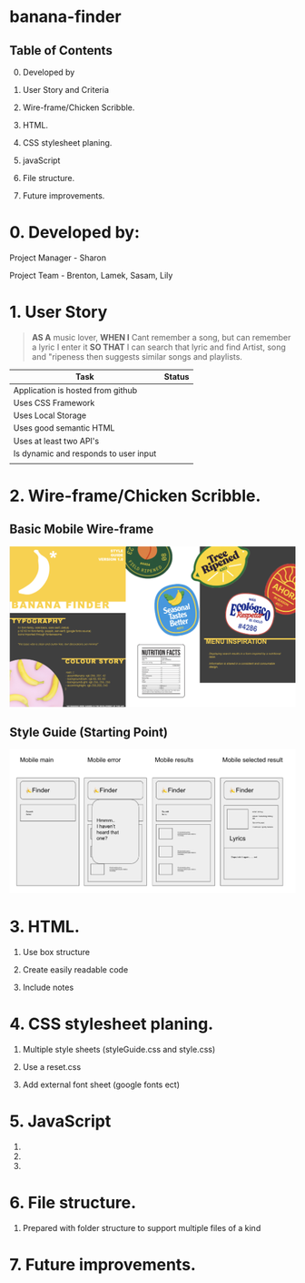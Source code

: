 
# banana-finder

  

## Table of Contents

  

0. Developed by

1. User Story and Criteria

2. Wire-frame/Chicken Scribble.

3. HTML.

4. CSS stylesheet planing.

5. javaScript

6. File structure.

7. Future improvements.

  

# 0. Developed by:

Project Manager - Sharon

Project Team - Brenton, Lamek, Sasam, Lily

  




  

# 1. User Story


> **AS A** music lover,
> **WHEN I** Cant remember a song, but can remember a lyric I enter it
> **SO THAT** I can search that lyric and find Artist, song and "ripeness then suggests similar songs and playlists.

  

| Task | Status |
|--|--|
| Application is hosted from github | |
| Uses CSS Framework | |
| Uses Local Storage | |
| Uses good semantic HTML | |
| Uses at least two API's| |
| Is dynamic and responds to user input | |
|||



# 2. Wire-frame/Chicken Scribble.

## Basic Mobile Wire-frame
![wire-frame](./assets/images/inital_wireframe.png)

## Style Guide (Starting Point)
![chicken](./assets/images/chicken.png)

  
  

# 3. HTML.

  

1. Use box structure

2. Create easily readable code

3. Include notes

  

# 4. CSS stylesheet planing.

  

1. Multiple style sheets (styleGuide.css and style.css)

2. Use a reset.css

3. Add external font sheet (google fonts ect)

# 5. JavaScript

1. 

2. 

3. 

# 6. File structure.

1. Prepared with folder structure to support multiple files of a kind

# 7. Future improvements.